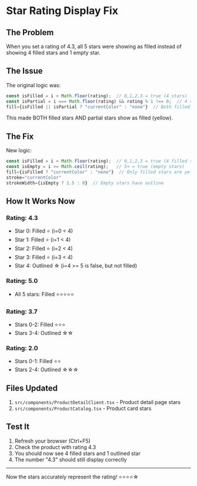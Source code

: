 # Star Rating Display Fix

## The Problem
When you set a rating of 4.3, all 5 stars were showing as filled instead of showing 4 filled stars and 1 empty star.

## The Issue
The original logic was:
```javascript
const isFilled = i < Math.floor(rating);  // 0,1,2,3 = true (4 stars)
const isPartial = i === Math.floor(rating) && rating % 1 !== 0;  // 4 = true (partial)
fill={isFilled || isPartial ? "currentColor" : "none"}  // Both filled!
```

This made BOTH filled stars AND partial stars show as filled (yellow).

## The Fix
New logic:
```javascript
const isFilled = i < Math.floor(rating);  // 0,1,2,3 = true (4 filled stars)
const isEmpty = i >= Math.ceil(rating);   // 5+ = true (empty stars)
fill={isFilled ? "currentColor" : "none"}  // Only filled stars are yellow
stroke="currentColor"
strokeWidth={isEmpty ? 1.5 : 0}  // Empty stars have outline
```

## How It Works Now

### Rating: 4.3
- Star 0: Filled ⭐ (i=0 < 4)
- Star 1: Filled ⭐ (i=1 < 4)
- Star 2: Filled ⭐ (i=2 < 4)
- Star 3: Filled ⭐ (i=3 < 4)
- Star 4: Outlined ☆ (i=4 >= 5 is false, but not filled)

### Rating: 5.0
- All 5 stars: Filled ⭐⭐⭐⭐⭐

### Rating: 3.7
- Stars 0-2: Filled ⭐⭐⭐
- Stars 3-4: Outlined ☆☆

### Rating: 2.0
- Stars 0-1: Filled ⭐⭐
- Stars 2-4: Outlined ☆☆☆

## Files Updated
1. `src/components/ProductDetailClient.tsx` - Product detail page stars
2. `src/components/ProductCatalog.tsx` - Product card stars

## Test It
1. Refresh your browser (Ctrl+F5)
2. Check the product with rating 4.3
3. You should now see 4 filled stars and 1 outlined star
4. The number "4.3" should still display correctly

---

Now the stars accurately represent the rating! ⭐⭐⭐⭐☆
